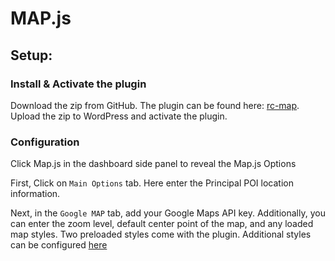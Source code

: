 # MAP.js

## Setup:


### Install & Activate the plugin 
Download the zip from GitHub. The plugin can be found here: [rc-map](https://github.com/robertocannella/rc-map). Upload the zip to WordPress and activate the plugin.

### Configuration

Click Map.js in the dashboard side panel to reveal the Map.js Options

First, Click on `Main Options` tab. Here enter the Principal POI location information. 

Next, in the `Google MAP` tab, add your Google Maps API key.
Additionally, you can enter the zoom level, default center point of the map, and any loaded map styles. 
Two preloaded styles come with the plugin. Additional styles can be configured [here](https://snazzymaps.com/)








